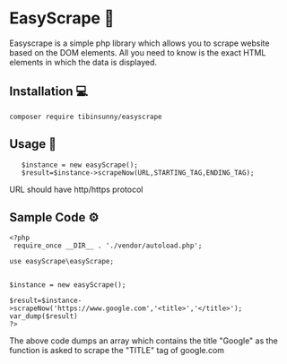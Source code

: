 # EasyScrape 🚀
Easyscrape is a simple php library which allows you to scrape website based on the DOM elements. All you need to know is the exact HTML elements in which the data is displayed.

## Installation 💻
`composer require tibinsunny/easyscrape`  
## Usage 🔨
``` use easyScrape\easyScrape;     
   $instance = new easyScrape();
   $result=$instance->scrapeNow(URL,STARTING_TAG,ENDING_TAG); 
```
URL should have http/https protocol

## Sample Code ⚙
```
<?php
 require_once __DIR__ . './vendor/autoload.php';

use easyScrape\easyScrape;


$instance = new easyScrape();

$result=$instance->scrapeNow('https://www.google.com','<title>','</title>');
var_dump($result)
?>
```
The above code dumps an array which contains the title "Google" as the function is asked to scrape the "TITLE" tag of google.com

